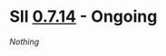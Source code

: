 # Sll [0.7.14] - Ongoing

*Nothing*

[0.7.14]: https://github.com/sl-lang/sll/compare/sll-v0.7.13...main
